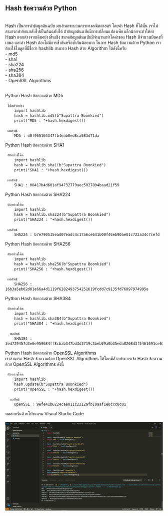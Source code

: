 ## Hash ข้อความด้วย Python <br>
<br>
Hash เป็นการนำข้อมูลต้นฉบับ มาผ่านกระบวนการทางคณิตศาสตร์ โดยค่า Hash ที่ได้นั้น เราไม่สามารถทำย้อนกลับไปเป็นต้นฉบับได้
ถ้าข้อมูลต้นฉบับมีการเปลี่ยนแปลงเพียงเล็กน้อยจะทำให้ค่า Hash แตกต่างจากเดิมอย่างสิ้นเชิง
ขนาดข้อมูลต้นฉบับมีจำนวนเท่าใดค่าของ Hash มีจำนวนบิตคงที่เสมอ และค่า Hash ต้องไม่มีการซ้ำกันหรือซ้ำกันน้อยมาก
ในการ Hash ข้อความด้วย Python เราต้องใช้โมดูลที่มีชื่อว่า hashlib  สามารถ Hash ด้วย Algorithm ได้ดังนี้ครับ
<br>
  - md5 <br>
  - sha1 <br>
  - sha224 <br>
  - sha256 <br>
  - sha384 <br>
  - OpenSSL Algorithms <br>
<br>


   Python Hash ข้อความด้วย MD5 <br>
   
     โค้ดตัวอย่าง     
        import hashlib 
        hash = hashlib.md5(b"Supattra Boonkied")  
        print("MD5 : "+hash.hexdigest())  
    
     ผลลัพธ์
        MD5 : d0f965164347fb4eab8ed8ca083d71da

   Python Hash ข้อความด้วย SHA1 <br>
   
     ตัวอย่างโค้ด     
        import hashlib 
        hash = hashlib.sha1(b"Supattra Boonkied") 
        print("SHA1 : "+hash.hexdigest())  
    
     ผลลัพธ์
        SHA1 : 06417b4d601af94732779aec5027894baad21f59
      
   Python Hash ข้อความด้วย SHA224 <br>
   
     ตัวอย่างโค้ด     
        import hashlib 
        hash = hashlib.sha224(b"Supattra Boonkied") 
        print("SHA224 : "+hash.hexdigest())  

     ผลลัพธ์
        SHA224 : b7e790515ead07eadc4c17a6ce641b00f46eb90ae01c722a34c7cefd
  
   Python Hash ข้อความด้วย SHA256 <br>
   
     ตัวอย่างโค้ด     
        import hashlib 
        hash = hashlib.sha256(b"Supattra Boonkied") 
        print("SHA256 : "+hash.hexdigest())  

     ผลลัพธ์
        SHA256 : 16b3a5eb02d81e66a4d1119f6282493754251619fcdd7c9135fd76897974995e
        
   Python Hash ข้อความด้วย SHA384 <br>
   
     ตัวอย่างโค้ด     
        import hashlib 
        hash = hashlib.sha384(b"Supattra Boonkied") 
        print("SHA384 : "+hash.hexdigest())  

      ผลลัพธ์
        SHA384 : 3ed729457d3e6e959684ff8cbab347bd3d3719c3beb09a0b35eda8268d3f5461091ce63c12957a91b566b698d08d322e
          
   Python Hash ข้อความด้วย OpenSSL Algorithms <br>
   เราสามารถ Hash ข้อความด้วย OpenSSL Algorithms ได้โดยมีตัวอย่างการเข้า  Hash ข้อความด้วย OpenSSL Algorithms ดังนี้ <br>
   
     ตัวอย่างโค้ด     
        import hashlib 
        hash.update(b"Supattra Boonkied")  
        print("OpenSSL : "+hash.hexdigest())  

      ผลลัพธ์
        OpenSSL : 9efe41b6224cae011c2212afb109af1e0ccc8c01
        
ทดสอบรันด้วยโปรแกรม Visual Studio Code <br>
<br>
<img src="hashlib.png" class="sp sq fg ev er ix w c"> <br>

